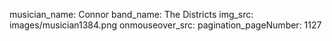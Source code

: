 musician_name: Connor
band_name: The Districts
img_src: images/musician1384.png
onmouseover_src: 
pagination_pageNumber: 1127